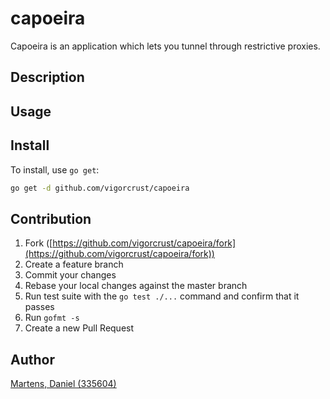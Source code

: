 # capoeira

Capoeira is an application which lets you tunnel through restrictive proxies.

## Description

## Usage

## Install

To install, use `go get`:

```bash
go get -d github.com/vigorcrust/capoeira
```

## Contribution

1. Fork ([https://github.com/vigorcrust/capoeira/fork](https://github.com/vigorcrust/capoeira/fork))
1. Create a feature branch
1. Commit your changes
1. Rebase your local changes against the master branch
1. Run test suite with the `go test ./...` command and confirm that it passes
1. Run `gofmt -s`
1. Create a new Pull Request

## Author

[Martens, Daniel (335604)](https://github.com/vigorcrust)
